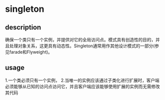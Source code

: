 # singleton

## description

确保一个类只有一个实例，并提供对它的全局访问点。模式具有创造性的目的，并且处理对象关系，这更具有动态性。Singleton通常用作其他设计模式的一部分(参见farade和Flyweight)。

## usage

1.一个类必须只有一个实例，
2.当唯一的实例应该通过子类化进行扩展时，客户端必须能够从已知的访问点访问它，并且客户端应该能够使用扩展的实例而无需修改其代码
